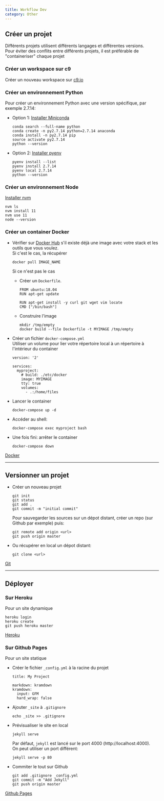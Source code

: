 ```yaml
---
title: Workflow Dev
category: Other
---
```


## Créer un projet

Différents projets utilisent différents langages et différentes versions.  
Pour éviter des conflits entre différents projets, il est préférable de "containeriser" chaque projet

### Créer un workspace sur c9

Créer un nouveau workspace sur [c9.io](https://c9.io/)

### Créer un environnement Python

Pour créer un environnement Python avec une version spécifique, par exemple 2.7.14:

* Option 1: [Installer Miniconda](https://conda.io/miniconda.html)

  ```
  conda search --full-name python
  conda create -n py2.7.14 python=2.7.14 anaconda
  conda install -n py2.7.14 pip
  source activate py2.7.14
  python --version
  ```

* Option 2: [Installer pyenv](https://github.com/pyenv/pyenv)

  ```
  pyenv install --list
  pyenv install 2.7.14
  pyenv local 2.7.14
  python --version
  ```

### Créer un environnement Node

[Installer nvm](https://github.com/nvm-sh/nvm)

```
nvm ls
nvm install 11
nvm use 11
node --version
```

### Créer un container Docker

* Vérifier sur [Docker Hub](https://hub.docker.com/) s'il  existe déjà une image avec votre stack et les outils que vous voulez.  
  Si c'est le cas, la récupérer

  ```
  docker pull IMAGE_NAME
  ```

  Si ce n'est pas le cas

  * Créer un `Dockerfile`.

    ```
    FROM ubuntu:18.04
    RUN apt-get update

    RUN apt-get install -y curl git wget vim locate
    CMD ["/bin/bash"]
    ```

  * Construire l'image

    ```
    mkdir /tmp/empty
    docker build --file Dockerfile -t MYIMAGE /tmp/empty
    ```

* Créer un fichier `docker-compose.yml`  
  Utiliser un volume pour lier votre répertoire local à un répertoire à l'intérieur du container

  ```
  version: '2'

  services:
    myproject:
      # build: ./etc/docker
      image: MYIMAGE
      tty: true
      volumes:
        - .:/home/files
  ```

* Lancer le container

  ```
  docker-compose up -d
  ```

* Accéder au shell:

  ```
  docker-compose exec myproject bash
  ```

* Une fois fini: arrêter le container

  ```
  docker-compose down
  ```

[Docker](docker.md)

---

## Versionner un projet

* Créer un nouveau projet

  ```
  git init
  git status
  git add .
  git commit -m "initial commit"
  ```

  Pour sauvegarder les sources sur un dépot distant, créer un repo (sur Github par exemple) puis:

  ```
  git remote add origin <url>
  git push origin master
  ```

* Ou récupérer en local un dépot distant:

  ```
  git clone <url>
  ```

[Git](git.md)

---

## Déployer

### Sur Heroku

Pour un site dynamique

```
heroku login
heroku create
git push heroku master
```

[Heroku](heroku.md)

### Sur Github Pages

Pour un site statique

* Créer le fichier `_config.yml` à la racine du projet

  ```
  title: My Project

  markdown: kramdown
  kramdown:
    input: GFM
    hard_wrap: false
  ```

* Ajouter `_site` à `.gitignore`

  ```
  echo _site >> .gitignore
  ```

* Prévisualiser le site en local

  ```
  jekyll serve
  ```

  Par défaut, `jekyll` est lancé sur le port 4000 (http://localhost:4000).  
  On peut utiliser un port différent:

  ```
  jekyll serve -p 80
  ```

* Commiter le tout sur Github

  ```
  git add .gitignore _config.yml
  git commit -m "Add Jekyll"
  git push origin master
  ```

[Github Pages](github-pages.md)